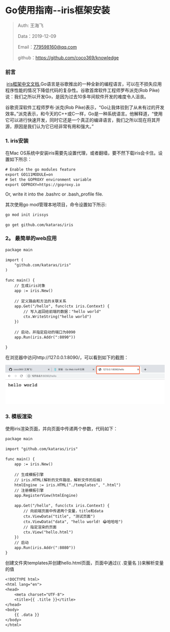# Go使用指南--iris框架安装

> Auth: 王海飞
>
> Data：2019-12-09
>
> Email：779598160@qq.com
>
> github：https://github.com/coco369/knowledge

### 前言

​   [iris框架中文文档](https://www.studyiris.com/doc/),Go语言是谷歌推出的一种全新的编程语言，可以在不损失应用程序性能的情况下降低代码的复杂性。谷歌首席软件工程师罗布派克(Rob Pike)说：我们之所以开发Go，是因为过去10多年间软件开发的难度令人沮丧。

   谷歌资深软件工程师罗布·派克(Rob Pike)表示，“Go让我体验到了从未有过的开发效率。”派克表示，和今天的C++或C一样，Go是一种系统语言。他解释道，“使用它可以进行快速开发，同时它还是一个真正的编译语言，我们之所以现在将其开源，原因是我们认为它已经非常有用和强大。”


### 1. iris安装

在Mac OS系统中安装iris需要先设置代理，或者翻墙，要不然下载iris会卡住。设置如下所示：

    # Enable the go modules feature
    export GO111MODULE=on
    # Set the GOPROXY environment variable
    export GOPROXY=https://goproxy.io

Or, write it into the .bashrc or .bash_profile file.


其次使用go mod管理本地项目，命令设置如下所示:

    go mod init irissys
    
    go get github.com/kataras/iris
    

### 2。 最简单的web应用

```
package main

import (
	"github.com/kataras/iris"
)

func main() {
	// 生成iris对象
	app := iris.New()

	// 定义路由和方法的关联关系
	app.Get("/hello", func(ctx iris.Context) {
		// 写入返回给前端的数据："hello world"
		ctx.WriteString("hello world")
	})

	// 启动，并指定启动的端口为8090
	app.Run(iris.Addr(":8090"))

}
```
    
在浏览器中访问http://127.0.0.1:8090/，可以看到如下的截图：

![](../../images/iris的启动1.png)
    
### 3. 模板渲染

使用iris渲染页面，并向页面中传递两个参数，代码如下：

```
package main

import "github.com/kataras/iris"

func main() {
	app := iris.New()

	// 生成模板引擎
	// iris.HTML(解析的文件路径，解析文件的后缀)
	htmlEngine := iris.HTML("./templates", ".html")
	// 注册模板引擎
	app.RegisterView(htmlEngine)

	app.Get("/hello", func(ctx iris.Context) {
		// 向前端页面中传递两个变量，title和data
		ctx.ViewData("title", "测试页面")
		ctx.ViewData("data", "hello world! 😂哈哈哈")
		// 指定渲染的页面
		ctx.View("hello.html")
	})
	// 启动
	app.Run(iris.Addr(":8080"))
}

```


创建文件夹templates并创建hello.html页面，页面中通过{{ .变量名 }}来解析变量的值
```
<!DOCTYPE html>
<html lang="en">
<head>
    <meta charset="UTF-8">
    <title>{{ .title }}</title>
</head>
<body>
    {{ .data }}
</body>
</html>
```
    
    